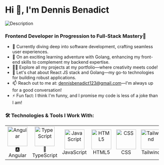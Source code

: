 # Hi 👋, I'm Dennis Benadict
<img src="img.webp" alt="Description" class="inline-image">


### Frontend Developer in Progression to Full-Stack Mastery🚀



- 🔭 Currently diving deep into software development, crafting seamless user experiences.
- 🌱 On an exciting learning adventure with Golang, enhancing my front-end skills to complement my backend expertise.
- 👨‍💻 Explore all my projects at my portfolio—where creativity meets code!
- 💬 Let's chat about React JS stack and Golang—my go-to technologies for building robust applications.
- 📫 Reach out to me at: dennisbenadict123@gmail.com—I'm always up for a good conversation!
- ⚡ Fun fact: I think I'm funny, and I promise my code is less of a joke than I am!



### 🛠️ Technologies & Tools I Work With:

<table align="center">
  <tr>
    <td align="center"><img src="https://angular.io/assets/images/logos/angular/angular.svg" alt="Angular" width="65" /><br>🅰️ Angular</td>
    <td align="center"><img src="https://skillicons.dev/icons?i=ts" alt="TypeScript" width="65" /><br>🔷 TypeScript</td>
    <td align="center"><img src="https://skillicons.dev/icons?i=js" alt="JavaScript" width="65" /><br>JavaScript</td>
    <td align="center"><img src="https://skillicons.dev/icons?i=html" alt="HTML5" width="65" /><br>HTML5</td>
    <td align="center"><img src="https://skillicons.dev/icons?i=css" alt="CSS" width="65" /><br>CSS</td>
    <td align="center"><img src="https://skillicons.dev/icons?i=tailwind" alt="Tailwind" width="65" /><br>Tailwind</td>
    <td align="center"><img src="https://skillicons.dev/icons?i=git" alt="Git" width="65" /><br>Git</td>
  </tr>
</table>





